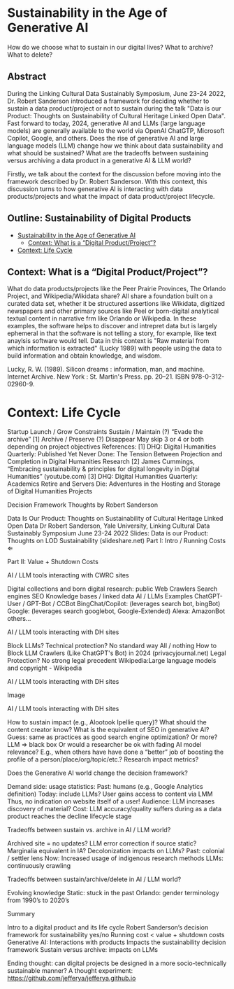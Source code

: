 # Sustainability in the Age of Generative AI

How do we choose what to sustain in our digital lives? What to archive? What to delete?

## Abstract <!-- omit from toc -->

During the Linking Cultural Data Sustainably Symposium, June 23-24 2022, Dr. Robert Sanderson introduced a framework for deciding whether to sustain a data product/project or not to sustain during the talk "Data is our Product: Thoughts on Sustainability of Cultural Heritage Linked Open Data". Fast forward to today, 2024, generative AI and LLMs (large language models) are generally available to the world via OpenAI ChatGTP, Microsoft Copilot, Google, and others. Does the rise of generative AI and large language models (LLM) change how we think about data sustainability and what should be sustained? What are the tradeoffs between sustaining versus archiving a data product in a generative AI & LLM world?

Firstly, we talk about the context for the discussion before moving into the framework described by Dr. Robert Sanderson. With this context, this discussion turns to how generative AI is interacting with data products/projects and what the impact of data product/project lifecycle.

## Outline: Sustainability of Digital Products <!-- omit from toc -->

* [Sustainability in the Age of Generative AI](#sustainability-in-the-age-of-generative-ai)
  * [Context: What is a “Digital Product/Project”?](#context-what-is-a-digital-productproject)
* [Context: Life Cycle](#context-life-cycle)

## Context: What is a “Digital Product/Project”?

What do data products/projects like the Peer Prairie Provinces, The Orlando Project, and Wikipedia/Wikidata share? All share a foundation built on a curated data set, whether it be structured assertions like Wikidata, digitized newspapers and other primary sources like Peel or born-digital analytical textual content in narrative frm like Orlando or Wikipedia. In these examples, the software helps to discover and intrepret data but is largely ephemeral in that the software is not telling a story, for example, like text anaylsis software would tell. Data in this context is "Raw material from which information is extracted" (Lucky 1989) with people using the data to build information and obtain knowledge, and wisdom.

 Lucky, R. W. (1989). Silicon dreams : information, man, and machine. Internet Archive. New York : St. Martin's Press. pp. 20–21. ISBN 978-0-312-02960-9.

# Context: Life Cycle

Startup
Launch / Grow
Constraints
Sustain / Maintain (?)
“Evade the archive” [1]
Archive / Preserve (?)
Disappear
May skip 3 or 4 or both depending on project objectives
References:
[1] DHQ: Digital Humanities Quarterly: Published Yet Never Done: The Tension Between Projection and Completion in Digital Humanities Research
[2] James Cummings, “Embracing sustainability & principles for digital longevity in Digital Humanities” (youtube.com)
[3] DHQ: Digital Humanities Quarterly: Academics Retire and Servers Die: Adventures in the Hosting and Storage of Digital Humanities Projects

Decision Framework Thoughts by Robert Sanderson

Data Is Our Product: Thoughts on Sustainability of Cultural Heritage Linked Open Data
Dr Robert Sanderson, Yale University, Linking Cultural Data Sustainably Symposium June 23-24 2022
Slides:
Data is our Product: Thoughts on LOD Sustainability (slideshare.net)
Part I:
Intro / Running Costs ⇐

Part II:
Value + Shutdown Costs



AI / LLM tools interacting with CWRC sites

Digital collections and born digital research: public
Web Crawlers
Search engines
SEO
Knowledge bases / linked data
AI / LLMs
Examples
ChatGPT-User / GPT-Bot / CCBot
BingChat/Copilot: (leverages search bot, bingBot)
Google: (leverages search googlebot, Google-Extended)
Alexa: AmazonBot
others…

AI / LLM tools interacting with DH sites

Block LLMs?
Technical protection?
No standard way
All / nothing
How to Block LLM Crawlers (Like ChatGPT's Bot) in 2024 (privacyjournal.net)
Legal Protection?
No strong legal precedent
Wikipedia:Large language models and copyright - Wikipedia

AI / LLM tools interacting with DH sites

Image

AI / LLM tools interacting with DH sites

How to sustain impact (e.g., Alootook Ipellie query)?
What should the content creator know?
What is the equivalent of SEO in generative AI?
Guess: same as practices as good search engine optimization?
Or more? LLM => black box
Or would a researcher be ok with fading AI model relevance?
E.g., when others have have done a “better” job of boosting the profile of a person/place/org/topic/etc.?
Research impact metrics?

Does the Generative AI world change the decision framework?

Demand side: usage statistics:
Past: humans (e.g., Google Analytics definition)
Today: include LLMs?
User gains access to content via LMM
Thus, no indication on website itself of a user!
Audience:
LLM increases discovery of material?
Cost:
LLM accuracy/quality suffers during as a data product reaches the decline lifecycle stage

Tradeoffs between sustain vs. archive in AI / LLM world?

Archived site = no updates?
LLM error correction if source static?
Marginalia equivalent in IA?
Decolonization impacts on LLMs?
Past: colonial / settler lens
Now: Increased usage of indigenous research methods
LLMs: continuously crawling

Tradeoffs between sustain/archive/delete in AI / LLM world?

Evolving knowledge
Static: stuck in the past
Orlando: gender terminology from 1990’s to 2020’s

Summary

Intro to a digital product and its life cycle
Robert Sanderson’s decision framework for sustainability yes/no
Running cost < value + shutdown costs
Generative AI:
Interactions with products
Impacts the sustainability decision framework
Sustain versus archive: impacts on LLMs

Ending thought: can digital projects be designed in a more socio-technically sustainable manner? A thought experiment: https://github.com/jefferya/jefferya.github.io


